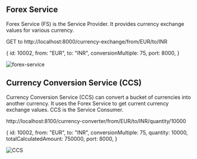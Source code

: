 ## Forex Service
Forex Service (FS) is the Service Provider. It provides currency exchange values for various currency.

GET to http://localhost:8000/currency-exchange/from/EUR/to/INR

{
  id: 10002,
  from: "EUR",
  to: "INR",
  conversionMultiple: 75,
  port: 8000,
}

![forex-service](https://user-images.githubusercontent.com/33734675/87420374-d1693a00-c5dd-11ea-81c9-8521d8e59943.png)

## Currency Conversion Service (CCS)
Currency Conversion Service (CCS) can convert a bucket of currencies into another currency. 
It uses the Forex Service to get current currency exchange values. CCS is the Service Consumer.

http://localhost:8100/currency-converter/from/EUR/to/INR/quantity/10000

{
  id: 10002,
  from: "EUR",
  to: "INR",
  conversionMultiple: 75,
  quantity: 10000,
  totalCalculatedAmount: 750000,
  port: 8000,
}

![CCS](https://user-images.githubusercontent.com/33734675/87420386-d62dee00-c5dd-11ea-88ce-92ad9c9aa7f7.png)

